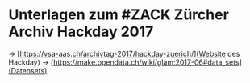 # Unterlagen zum #ZACK Zürcher Archiv Hackday 2017

-> [https://vsa-aas.ch/archivtag-2017/hackday-zuerich/](Website des Hackday)
-> [https://make.opendata.ch/wiki/glam:2017-06#data_sets](Datensets)
